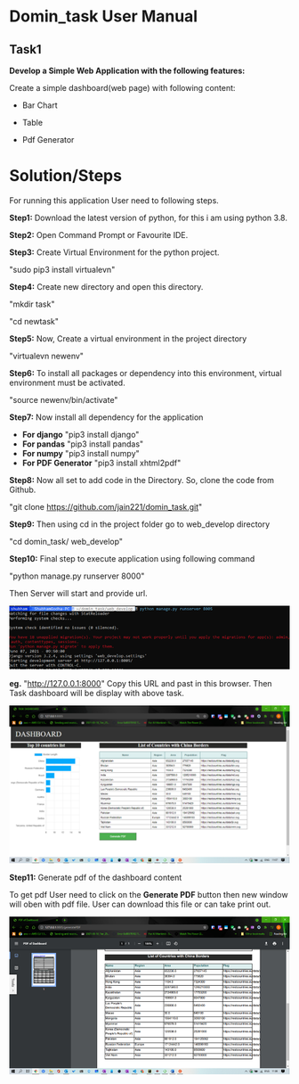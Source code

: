 # Domin_task User Manual
## Task1

**Develop a Simple Web Application with the following features:**

Create a simple dashboard(web page) with following content:

* Bar Chart 

* Table

* Pdf Generator 

# Solution/Steps
For running this application User need to following steps.

**Step1:** Download the latest version of python, for this i am using python 3.8.

**Step2:** Open Command Prompt or Favourite IDE.

**Step3:** Create Virtual Environment for the python project.

"sudo pip3 install virtualevn"

**Step4:** Create new directory and open this directory.

"mkdir task"

"cd newtask"

**Step5:**  Now, Create a virtual environment in the project directory 

"virtualevn newenv"

**Step6:** To install all packages or dependency into this environment, virtual environment 
must be activated. 

"source newenv/bin/activate"

**Step7:** Now install all dependency for the application

* **For django** "pip3 install django"
* **For pandas** "pip3 install pandas"
* **For numpy**  "pip3 install numpy"
* **For PDF Generator** "pip3 install xhtml2pdf"

**Step8:** Now all set to add code in the Directory. So, clone the code from Github.

"git clone https://github.com/jain221/domin_task.git"

**Step9:** Then using cd in the project folder go to web_develop directory 

"cd domin_task/ web_develop"

**Step10:** Final step to execute application using following command

"python manage.py runserver 8000"

Then Server will start and provide url.

![img_8.png](server_running.png)

**eg.** "http://127.0.0.1:8000"
Copy this URL and past in this browser.
Then Task dashboard will be display with above task.

![img_6.png](dashboard.png)


**Step11:** Generate pdf of the dashboard content

To get pdf User need to click on the **Generate PDF** button then new window will oben
with pdf file.
User can download this file or can take print out.

![img_7.png](pdf_page.png)




